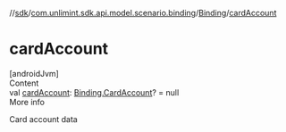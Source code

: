 //[sdk](../../../index.md)/[com.unlimint.sdk.api.model.scenario.binding](../index.md)/[Binding](index.md)/[cardAccount](card-account.md)



# cardAccount  
[androidJvm]  
Content  
val [cardAccount](card-account.md): [Binding.CardAccount](-card-account/index.md)? = null  
More info  


Card account data

  



